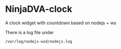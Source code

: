 # NinjaDVA-clock
A clock widget with countdown based on nodejs + ws


There is a log file under
```bash
/var/log/nodejs-wsd/nodejs.log
```
